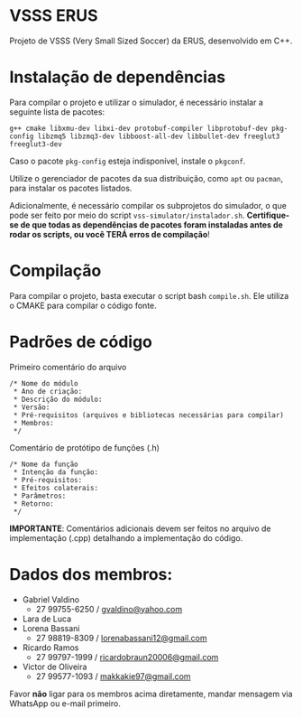 # VSSS ERUS

Projeto de VSSS (Very Small Sized Soccer) da ERUS, desenvolvido em C++.


# Instalação de dependências

Para compilar o projeto e utilizar o simulador, é necessário instalar a seguinte lista de pacotes:

`g++ cmake libxmu-dev libxi-dev protobuf-compiler libprotobuf-dev pkg-config libzmq5 libzmq3-dev libboost-all-dev libbullet-dev freeglut3 freeglut3-dev`

Caso o pacote `pkg-config` esteja indisponível, instale o `pkgconf`.

Utilize o gerenciador de pacotes da sua distribuição, como `apt` ou `pacman`, para  instalar os pacotes listados.

Adicionalmente, é necessário compilar os subprojetos do simulador, o que pode ser feito por meio do script `vss-simulator/instalador.sh`. **Certifique-se de que todas as dependências de pacotes foram instaladas antes de rodar os scripts, ou você TERÁ erros de compilação**!

# Compilação

Para compilar o projeto, basta executar o script bash `compile.sh`. Ele utiliza o CMAKE para compilar o código fonte.

# Padrões de código

Primeiro comentário do arquivo

    /* Nome do módulo
     * Ano de criação:
     * Descrição do módulo:
     * Versão: 
     * Pré-requisitos (arquivos e bibliotecas necessárias para compilar)
     * Membros:
     */
 

 
 Comentário de protótipo de funções (.h)
 
    /* Nome da função
     * Intenção da função:
     * Pré-requisitos:
     * Efeitos colaterais:
     * Parâmetros:
     * Retorno:
     */

**IMPORTANTE**: Comentários adicionais devem ser feitos no arquivo de implementação (.cpp) detalhando a implementação do código.

# Dados dos membros:

- Gabriel Valdino
    - 27 99755-6250 / gvaldino@yahoo.com
- Lara de Luca
- Lorena Bassani
    - 27 98819-8309 / lorenabassani12@gmail.com
- Ricardo Ramos
    - 27 99797-1999 / ricardobraun20006@gmail.com
- Victor de Oliveira
    - 27 99577-1093 / makkakie97@gmail.com

Favor **não** ligar para os membros acima diretamente, mandar mensagem via WhatsApp ou e-mail primeiro.